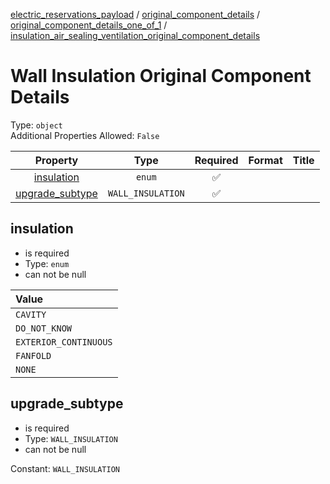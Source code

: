 


  
[electric_reservations_payload](electric_reservations_payload.md) / [original_component_details](original_component_details.md) / [original_component_details_one_of_1](original_component_details_one_of_1.md) / [insulation_air_sealing_ventilation_original_component_details](insulation_air_sealing_ventilation_original_component_details.md)
# Wall Insulation Original Component Details
  
Type: `object`  
Additional Properties Allowed: `False`  
  

|Property|Type|Required|Format|Title|
| :---: | :---: | :---: | :---: | :---: |
|[insulation](#insulation)|`enum`|:white_check_mark:|||
|[upgrade_subtype](#upgrade_subtype)|`WALL_INSULATION`|:white_check_mark:|||

## insulation
  
  
  

- is required
- Type: `enum`
- can not be null
  

|Value|
| :--- |
|`CAVITY`|
|`DO_NOT_KNOW`|
|`EXTERIOR_CONTINUOUS`|
|`FANFOLD`|
|`NONE`|

## upgrade_subtype
  
  
  

- is required
- Type: `WALL_INSULATION`
- can not be null
  
Constant: `WALL_INSULATION`